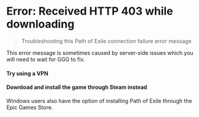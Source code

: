 # Error: Received HTTP 403 while downloading

> Troubleshooting this Path of Exile connection failure error message

<note>

This error message is sometimes caused by server-side issues which you will need to wait for GGG to fix.

</note>

<steps level="4">

#### Try using a VPN

#### Download and install the game through Steam instead

<tip>

Windows users also have the option of installing Path of Exile through the Epic Games Store.

</tip>
</steps>
